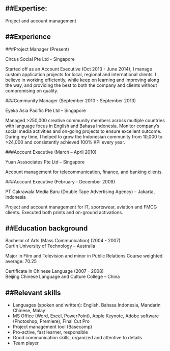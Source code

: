##Expertise:
---
Project and account management 


##Experience
---
###Project Manager (Present)
<p class="lead">Circus Social Pte Ltd - Singapore</p>

Started off as an Account Executive (Oct 2013 - June 2014), I manage custom application projects for local, regional and international clients. I believe in working efficiently, while keep on learning and improving along the way, and providing the best to both the company and clients without compromising on quality. 


###Community Manager (September 2010 - September 2013)
<p class="lead">Eyeka Asia Pacific Pte Ltd – Singapore</p>

Managed >250,000 creative community members across multiple countries with language focus in English and Bahasa Indonesia. Monitor company’s social media activities and on-going projects to ensure excellent outcome. During my time, I helped to grow the Indonesian community from 10,000 to >24,000 and consistently achieved 100% KPI every year. 

###Account Executive (March – April 2010)
<p class="lead">Yuan Asssociates Pte Ltd – Singapore</p>

Account management for telecommunication, finance, and banking clients. 


###Account Executive (February - December 2009)
<p class="lead">PT Cakrawala Media Baru (Double Tape Advertising Agency) – Jakarta, Indonesia</p>

Project and account management for IT, sportswear, aviation and FMCG clients. Executed both prints and on-ground activations. 




##Education background
---
<p class="lead">Bachelor of Arts (Mass Communication) (2004 - 2007)<br>
Curtin University of Technology – Australia</p>

Major in Film and Television and minor in Public Relations
Course weighted average: 70.25

<p class="lead">Certificate in Chinese Language (2007 - 2008)<br>
Beijing Chinese Language and Culture College – China</p>


##Relevant skills
---
- Languages (spoken and written): English, Bahasa Indonesia, Mandarin Chinese, Malay
- MS Office (Word, Excel, PowerPoint), Apple Keynote, Adobe software (Photoshop, Premiere), Final Cut Pro
- Project management tool (Basecamp)
- Pro-active, fast learner, responsible
- Good communication skills, organized and attentive to details
- Team player
